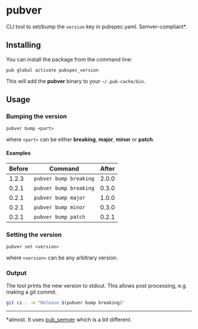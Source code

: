 # pubver
CLI tool to set/bump the `version` key in pubspec.yaml. Semver-compliant\*.

## Installing
You can install the package from the command line:
```
pub global activate pubspec_version
```

This will add the **pubver** binary to your `~/.pub-cache/bin`.
## Usage
### Bumping the version
```
pubver bump <part>
``` 
where `<part>` can be either **breaking**, **major**, **minor** or **patch**.

#### Examples
Before | Command | After
--- | --- | ---
1.2.3 | `pubver bump breaking`  | 2.0.0
0.2.1 | `pubver bump breaking`  | 0.3.0
0.2.1 | `pubver bump major`     | 1.0.0
0.2.1 | `pubver bump minor`     | 0.3.0
0.2.1 | `pubver bump patch`     | 0.2.1

### Setting the version
```
pubver set <version>
```
where `<version>` can be any arbitrary version.

### Output
The tool prints the new version to stdout. This allows post processing, e.g. making a git commit.
```bash
git ci . -m "Release $(pubver bump breaking)"
```

___
\*almost. It uses [pub_semver](https://pub.dartlang.org/packages/pub_semver) which is a bit different.

